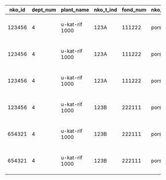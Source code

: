 <table>
  <thead>
    <tr>
      <th>nko_id</th>
      <th>dept_num</th>
      <th>plant_name</th>
      <th>nko_t_ind</th>
      <th>fond_num</th>
      <th>nko_type</th>
      <th>fact_num</th>
      <th>nko_mark</th>
      <th>pmp_id</th>
      <th>vid</th>
      <th>podvid</th>
      <th>tip</th>
      <th>mat_name</th>
      <th>mname_id</th>
      <th>mat_status</th>
      <th>manufact</th>
      <th>obj_count</th>
      <th>sdate</th>
      <th>is_norm</th>
      <th>kat_id</th>
      <th>kategoriya</th>
      <th>norma_remonta</th>
      <th>ed_izmer</th>
      <th>t</th>
      <th>s</th>
      <th>k</th>
      <th>norma_stor</th>
      <th>norma</th>
      <th>tiprasheta</th>
    </tr>
  </thead>
  <tbody>
    <tr>
      <td>123456</td>
      <td>4</td>
      <td>u-kat-rif 1000</td>
      <td>123A</td>
      <td>111222</td>
      <td>porsh</td>
      <td>12</td>
      <td>porshpump-123</td>
      <td>1111</td>
      <td>v zip type 1</td>
      <td>p zip type 1</td>
      <td></td>
      <td>spare part of equipment 1</td>
      <td>771266</td>
      <td>approved</td>
      <td>main enterprise</td>
      <td>1</td>
      <td>01.06.2017</td>
      <td>yes</td>
      <td>64</td>
      <td>standardization category 1</td>
      <td>1</td>
      <td>set</td>
      <td></td>
      <td>bc</td>
      <td>nec</td>
      <td>1 set</td>
      <td>per equipment group</td>
      <td>1</td>
    </tr>
    <tr>
      <td>123456</td>
      <td>4</td>
      <td>u-kat-rif 1000</td>
      <td>123A</td>
      <td>111222</td>
      <td>porsh</td>
      <td>12</td>
      <td>porshpump-123</td>
      <td>1111</td>
      <td>v zip type 3</td>
      <td>p zip type 3</td>
      <td></td>
      <td>spare part of equipment 9</td>
      <td>771272</td>
      <td>approved</td>
      <td>main enterprise</td>
      <td>2</td>
      <td>01.06.2017</td>
      <td>yes</td>
      <td>357</td>
      <td>standardization category 3</td>
      <td>1</td>
      <td>set</td>
      <td>bc</td>
      <td>nec</td>
      <td>nec</td>
      <td>1 set</td>
      <td>for each unit of equipment</td>
      <td>2</td>
    </tr>
    <tr>
      <td>123456</td>
      <td>4</td>
      <td>u-kat-rif 1000</td>
      <td>123A</td>
      <td>111222</td>
      <td>porsh</td>
      <td>12</td>
      <td>porshpump-123</td>
      <td>1111</td>
      <td>v zip type 6</td>
      <td>p zip type 7</td>
      <td>p zip type 5</td>
      <td>spare part of equipment 16</td>
      <td>771652</td>
      <td>approved</td>
      <td>main enterprise</td>
      <td>1</td>
      <td>01.06.2017</td>
      <td>yes</td>
      <td>510</td>
      <td>standardization category 7</td>
      <td>1</td>
      <td>set</td>
      <td>bc</td>
      <td>nec</td>
      <td>nec</td>
      <td>1 set</td>
      <td>for a brand of equipment</td>
      <td>3</td>
    </tr>
      <tr>
      <td>123456</td>
      <td>4</td>
      <td>u-kat-rif 1000</td>
      <td>123B</td>
      <td>222111</td>
      <td>porsh</td>
      <td>12</td>
      <td>porshpump-123</td>
      <td>1111</td>
      <td>v zip type 1</td>
      <td>p zip type 1</td>
      <td></td>
      <td>spare part of equipment 1</td>
      <td>771266</td>
      <td>approved</td>
      <td>main enterprise</td>
      <td>1</td>
      <td>01.06.2017</td>
      <td>yes</td>
      <td>64</td>
      <td>standardization category 1</td>
      <td>1</td>
      <td>set</td>
      <td></td>
      <td>bc</td>
      <td>nec</td>
      <td>1 set</td>
      <td>per equipment group</td>
      <td>1</td>
    </tr>
    <tr>
      <td>654321</td>
      <td>4</td>
      <td>u-kat-rif 1000</td>
      <td>123B</td>
      <td>222111</td>
      <td>porsh</td>
      <td>21</td>
      <td>porshpump-123</td>
      <td>1111</td>
      <td>v zip type 3</td>
      <td>p zip type 3</td>
      <td></td>
      <td>spare part of equipment 8</td>
      <td>771271</td>
      <td>approved</td>
      <td>main enterprise</td>
      <td>3</td>
      <td>01.06.2017</td>
      <td>yes</td>
      <td>357</td>
      <td>standardization category 3</td>
      <td>1</td>
      <td>set</td>
      <td>bc</td>
      <td>nec</td>
      <td>nec</td>
      <td>1 set</td>
      <td>for each unit of equipment</td>
      <td>2</td>
    </tr>
    <tr>
      <td>654321</td>
      <td>4</td>
      <td>u-kat-rif 1000</td>
      <td>123B</td>
      <td>222111</td>
      <td>porsh</td>
      <td>21</td>
      <td>porshpump-123</td>
      <td>1111</td>
      <td>v zip type 6</td>
      <td>p zip type 7</td>
      <td>p zip type 5</td>
      <td>spare part of equipment 16</td>
      <td>771652</td>
      <td>approved</td>
      <td>main enterprise</td>
      <td>1</td>
      <td>01.06.2017</td>
      <td>yes</td>
      <td>510</td>
      <td>standardization category 7</td>
      <td>1</td>
      <td>set</td>
      <td>bc</td>
      <td>nec</td>
      <td>nec</td>
      <td>1 set</td>
      <td>for a brand of equipment</td>
      <td>3</td>
    </tr>
  </tbody>
</table>